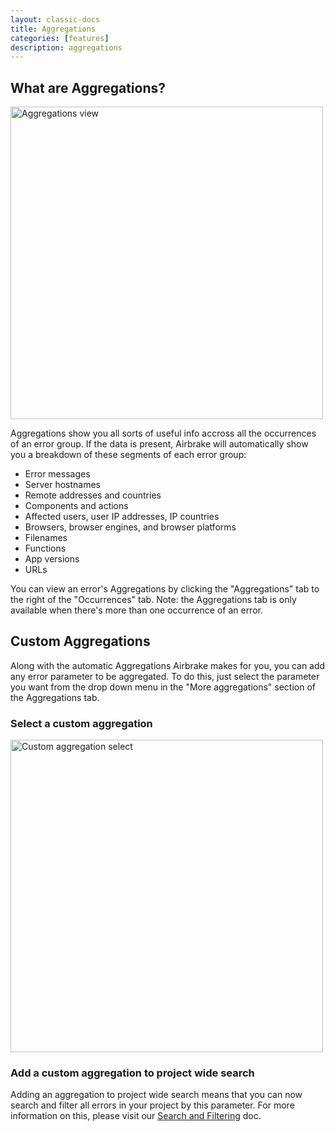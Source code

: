 ```yaml
---
layout: classic-docs
title: Aggregations
categories: [features]
description: aggregations
---
```


## What are Aggregations?

<img width="500px" src="/docs/assets/img/docs/features/aggregations.png" alt="Aggregations view">

Aggregations show you all sorts of useful info accross all the occurrences of
an error group. If the data is present, Airbrake will automatically show you a
breakdown of these segments of each error group:

- Error messages
- Server hostnames
- Remote addresses and countries
- Components and actions
- Affected users, user IP addresses, IP countries
- Browsers, browser engines, and browser platforms
- Filenames
- Functions
- App versions
- URLs

You can view an error's Aggregations by clicking the "Aggregations" tab to the
right of the "Occurrences" tab. Note: the Aggregations tab is only available
when there's more than one occurrence of an error.

## Custom Aggregations

Along with the automatic Aggregations Airbrake makes for you, you can add any
error parameter to be aggregated. To do this, just select the parameter you
want from the drop down menu in the "More aggregations" section of the
Aggregations tab.

### Select a custom aggregation

<img width="500px" src="/docs/assets/img/docs/features/custom_aggregation_select.png" alt="Custom aggregation select">

### Add a custom aggregation to project wide search

Adding an aggregation to project wide search means that you can now search and
filter all errors in your project by this parameter. For more information on
this, please visit our
[Search and Filtering](https://airbrake.io/docs/airbrake-faq/how-do-i-use-search-and-filtering/#filtering-by-custom-attributes)
doc.
